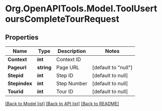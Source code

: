 # Org.OpenAPITools.Model.ToolUsertoursCompleteTourRequest

## Properties

Name | Type | Description | Notes
------------ | ------------- | ------------- | -------------
**Context** | **int** | Context ID | 
**Pageurl** | **string** | Page URL | [default to "null"]
**Stepid** | **int** | Step ID | [default to null]
**Stepindex** | **int** | Step Number | [default to null]
**Tourid** | **int** | Tour ID | [default to null]

[[Back to Model list]](../README.md#documentation-for-models) [[Back to API list]](../README.md#documentation-for-api-endpoints) [[Back to README]](../README.md)

